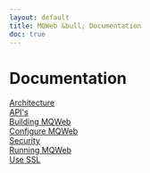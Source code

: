 ```yaml
---
layout: default
title: MQWeb &bull; Documentation
doc: true
---
```


Documentation
=============

[Architecture](/docs/architecture.html)  
[API's](/api/index.html)  
[Building MQWeb](/docs/building.html)  
[Configure MQWeb](/docs/configure.html)  
[Security](/docs/security.html)  
[Running MQWeb](/docs/running.html)  
[Use SSL](/docs/ssl.html)  
